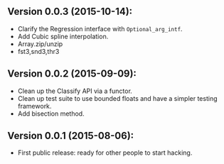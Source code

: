 Version 0.0.3 (2015-10-14):
---------------------------
  - Clarify the Regression interface with `Optional_arg_intf`.
  - Add Cubic spline interpolation.
  - Array.zip/unzip
  - fst3,snd3,thr3

Version 0.0.2 (2015-09-09):
---------------------------
  - Clean up the Classify API via a functor.
  - Clean up test suite to use bounded floats and
    have a simpler testing framework.
  - Add bisection method.

Version 0.0.1 (2015-08-06):
---------------------------
  - First public release: ready for other people to start hacking.
